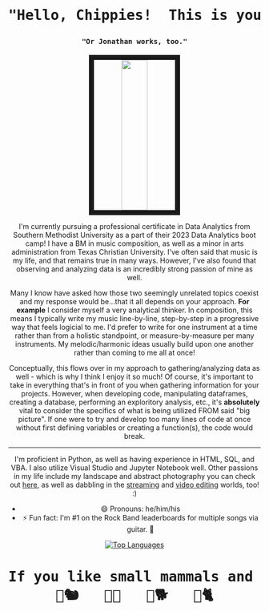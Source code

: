 <h1 align="center"><pre>"Hello, Chippies!  This is your pal, Chippimunkoo!"</h1></pre>
<h4 align="center"><pre>"Or Jonathan works, too."</h4></pre>
  
<p float="left"><p align="center"><img src="https://media.giphy.com/media/v1.Y2lkPTc5MGI3NjExZnAxZjI4MDhwcnFvajFudndqNGQ5bGo0c2l6cWdocmFxdDBiZzJwMCZlcD12MV9pbnRlcm5hbF9naWZfYnlfaWQmY3Q9Zw/oU1JMnL9WsJ5zLB2r7/giphy.gif" width="32%" height="300" border="10"/>

<div style="text-align: center;">

I'm currently pursuing a professional certificate in Data Analytics from Southern Methodist University as a part of their 2023 Data Analytics boot camp! I have a BM in music composition, as well as a minor in arts administration from Texas Christian University. I've often said that music is my life, and that remains true in many ways. However, I've also found that observing and analyzing data is an incredibly strong passion of mine as well.

Many I know have asked how those two seemingly unrelated topics coexist and my response would be...that it all depends on your approach. **For example** I consider myself a very analytical thinker. In composition, this means I typically write my music line-by-line, step-by-step in a progressive way that feels logicial to me. I'd prefer to write for one instrument at a time rather than from a holistic standpoint, or measure-by-measure per many instruments. My melodic/harmonic ideas usually build upon one another rather than coming to me all at once!

Conceptually, this flows over in my approach to gathering/analyzing data as well - which is why I think I enjoy it so much! Of course, it's important to take in everything that's in front of you when gathering information for your projects. However, when developing code, manipulating dataframes, creating a database, performing an exploritory analysis, etc., it's **absolutely** vital to consider the specifics of what is being utilized FROM said "big picture". If one were to try and develop too many lines of code at once without first defining variables or creating a function(s), the code would break. 

------

I'm proficient in Python, as well as having experience in HTML, SQL, and VBA. I also utilize Visual Studio and Jupyter Notebook well. Other passions in my life include my landscape and abstract photography you can check out [here](https://www.instagram.com/the_anal0g_k1d), as well as dabbling in the [streaming](https://www.twitch.tv/chippimunkoo) and [video editing](https://www.youtube.com/channel/UCrrHsooO6xuR6tYtcSym-Sw) worlds, too! :)

- 😄 Pronouns: he/him/his
- ⚡ Fun fact: I'm #1 on the Rock Band leaderboards for multiple songs via guitar. 🎸

[![Top Languages](https://github-readme-stats-git-masterrstaa-rickstaa.vercel.app/api/top-langs/?username=jccrock311&theme=neon&hide_progress=true)](https://github.com/jccrock311/github-readme-stats)

<h1 align="center"><pre>If you like small mammals and music, let's be friends. <br />🎤🐿️   🎸🐀   🥁🐕   🎹🐈</h1></pre>
<div style="text-align: center;">
